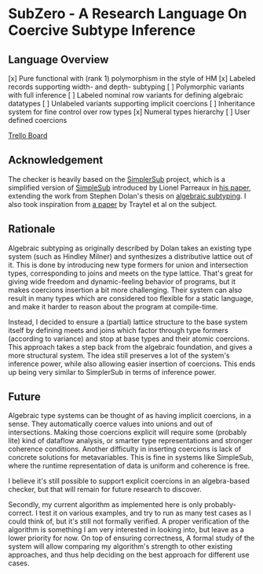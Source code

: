 # SubZero - A Research Language On Coercive Subtype Inference

## Language Overview
[x] Pure functional with (rank 1) polymorphism in the style of HM
[x] Labeled records supporting width- and depth- subtyping
[ ] Polymorphic variants with full inference
[ ] Labeled nominal row variants for defining algebraic datatypes
[ ] Unlabeled variants supporting implicit coercions
[ ] Inheritance system for fine control over row types
[x] Numeral types hierarchy
[ ] User defined coercions

[Trello Board](https://trello.com/b/2mf5ulFs/subzero)

## Acknowledgement
The checker is heavily based on the [SimplerSub](https://github.com/LPTK/simpler-sub) project, which is a simplified version of [SimpleSub](https://github.com/LPTK/simple-sub) introduced by Lionel Parreaux in [his paper](https://dl.acm.org/doi/pdf/10.1145/3409006), extending the work from Stephen Dolan's thesis on [algebraic subtyping](https://www.cs.tufts.edu/~nr/cs257/archive/stephen-dolan/thesis.pdf).
I also took inspiration from [a paper](https://www21.in.tum.de/~nipkow/pubs/aplas11.pdf) by Traytel et al on the subject.

## Rationale
Algebraic subtyping as originally described by Dolan takes an existing type system (such as Hindley Milner) and synthesizes a distributive lattice out of it. This is done by introducing new type formers for union and intersection types, corresponding to joins and meets on the type lattice. That's great for giving wide freedom and dynamic-feeling behavior of programs, but it makes coercions insertion a bit more challenging. Their system can also result in many types which are considered too flexible for a static language, and make it harder to reason about the program at compile-time.

Instead, I decided to ensure a (partial) lattice structure to the base system itself by defining meets and joins which factor through type formers (according to variance) and stop at base types and their atomic coercions. This approach takes a step back from the algebraic foundation, and gives a more structural system. The idea still preserves a lot of the system's inference power, while also allowing easier insertion of coercions. This ends up being very similar to SimplerSub in terms of inference power.

## Future
Algebraic type systems can be thought of as having implicit coercions, in a sense. They automatically coerce values into unions and out of intersections. Making those coercions explicit will require some (probably lite) kind of dataflow analysis, or smarter type representations and stronger coherence conditions. Another difficulty in inserting coercions is lack of concrete solutions for metavariables. This is fine in systems like SimpleSub, where the runtime representation of data is uniform and coherence is free.

I believe it's still possible to support explicit coercions in an algebra-based checker, but that will remain for future research to discover.

Secondly, my current algorithm as implemented here is only probably-correct. I test it on various examples, and try to run as many test cases as I could think of, but it's still not formally verified. A proper verification of the algorithm is something I am very interested in looking into, but leave as a lower priority for now. On top of ensuring correctness, A formal study of the system will allow comparing my algorithm's strength to other existing approaches, and thus help deciding on the best approach for different use cases.